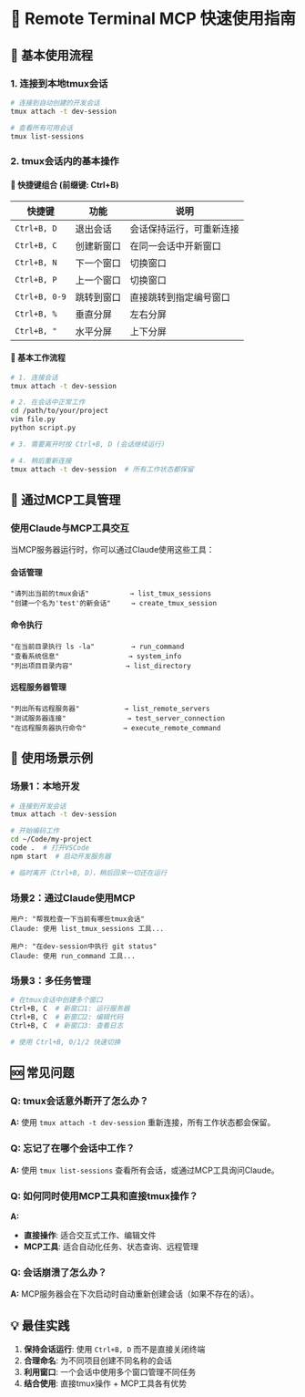 # 🚀 Remote Terminal MCP 快速使用指南

## 🎯 基本使用流程

### 1. 连接到本地tmux会话
```bash
# 连接到自动创建的开发会话
tmux attach -t dev-session

# 查看所有可用会话
tmux list-sessions
```

### 2. tmux会话内的基本操作

#### 🎹 快捷键组合 (前缀键: Ctrl+B)
| 快捷键 | 功能 | 说明 |
|--------|------|------|
| `Ctrl+B, D` | 退出会话 | 会话保持运行，可重新连接 |
| `Ctrl+B, C` | 创建新窗口 | 在同一会话中开新窗口 |
| `Ctrl+B, N` | 下一个窗口 | 切换窗口 |
| `Ctrl+B, P` | 上一个窗口 | 切换窗口 |
| `Ctrl+B, 0-9` | 跳转到窗口 | 直接跳转到指定编号窗口 |
| `Ctrl+B, %` | 垂直分屏 | 左右分屏 |
| `Ctrl+B, "` | 水平分屏 | 上下分屏 |

#### 📝 基本工作流程
```bash
# 1. 连接会话
tmux attach -t dev-session

# 2. 在会话中正常工作
cd /path/to/your/project
vim file.py
python script.py

# 3. 需要离开时按 Ctrl+B, D (会话继续运行)

# 4. 稍后重新连接
tmux attach -t dev-session  # 所有工作状态都保留
```

## 🔧 通过MCP工具管理

### 使用Claude与MCP工具交互

当MCP服务器运行时，你可以通过Claude使用这些工具：

#### 会话管理
```
"请列出当前的tmux会话"          → list_tmux_sessions
"创建一个名为'test'的新会话"     → create_tmux_session
```

#### 命令执行
```
"在当前目录执行 ls -la"         → run_command
"查看系统信息"                 → system_info
"列出项目目录内容"             → list_directory
```

#### 远程服务器管理
```
"列出所有远程服务器"           → list_remote_servers
"测试服务器连接"               → test_server_connection
"在远程服务器执行命令"         → execute_remote_command
```

## 🌟 使用场景示例

### 场景1：本地开发
```bash
# 连接到开发会话
tmux attach -t dev-session

# 开始编码工作
cd ~/Code/my-project
code .  # 打开VSCode
npm start  # 启动开发服务器

# 临时离开（Ctrl+B, D），稍后回来一切还在运行
```

### 场景2：通过Claude使用MCP
```
用户: "帮我检查一下当前有哪些tmux会话"
Claude: 使用 list_tmux_sessions 工具...

用户: "在dev-session中执行 git status"
Claude: 使用 run_command 工具...
```

### 场景3：多任务管理
```bash
# 在tmux会话中创建多个窗口
Ctrl+B, C  # 新窗口1: 运行服务器
Ctrl+B, C  # 新窗口2: 编辑代码  
Ctrl+B, C  # 新窗口3: 查看日志

# 使用 Ctrl+B, 0/1/2 快速切换
```

## 🆘 常见问题

### Q: tmux会话意外断开了怎么办？
**A:** 使用 `tmux attach -t dev-session` 重新连接，所有工作状态都会保留。

### Q: 忘记了在哪个会话中工作？
**A:** 使用 `tmux list-sessions` 查看所有会话，或通过MCP工具询问Claude。

### Q: 如何同时使用MCP工具和直接tmux操作？
**A:** 
- **直接操作**: 适合交互式工作、编辑文件
- **MCP工具**: 适合自动化任务、状态查询、远程管理

### Q: 会话崩溃了怎么办？
**A:** MCP服务器会在下次启动时自动重新创建会话（如果不存在的话）。

## 💡 最佳实践

1. **保持会话运行**: 使用 `Ctrl+B, D` 而不是直接关闭终端
2. **合理命名**: 为不同项目创建不同名称的会话
3. **利用窗口**: 一个会话中使用多个窗口管理不同任务
4. **结合使用**: 直接tmux操作 + MCP工具各有优势 